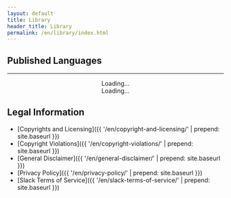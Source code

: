 ```yaml
---
layout: default
title: Library
header_title: Library
permalink: /en/library/index.html
---
```


<script>
    var mt_id = "pH33ldAoKhnwo3GA";
</script>

##  Published Languages

<hr />

<link data-preserve-html-node="true" rel="stylesheet" href="https://door43-library.netlify.app/css/map-style.min.css" type="text/css" media="all">
<script type="text/javascript" src="https://ajax.googleapis.com/ajax/libs/jquery/1/jquery.min.js"></script>
<script defer src="https://use.fontawesome.com/releases/v6.1.1/js/all.js" integrity="sha384-xBXmu0dk1bEoiwd71wOonQLyH+VpgR1XcDH3rtxrLww5ajNTuMvBdL5SOiFZnNdp" crossorigin="anonymous"></script>
<script data-preserve-html-node="true" type="text/javascript" src="https://door43-library.netlify.app/js/strings.min.js"></script>
<script data-preserve-html-node="true" type="text/javascript" src="https://door43-library.netlify.app/js/region_data.min.js"></script>
<script data-preserve-html-node="true" type="text/javascript" src="https://door43-library.netlify.app/js/map_data.min.js"></script>
<script data-preserve-html-node="true" type="text/javascript" src="https://door43-library.netlify.app/js/map_interactive.min.js"></script>
<script data-preserve-html-node="true" type="text/javascript" src="https://door43-library.netlify.app/js/door43-library.js"></script>
<script data-preserve-html-node="true" type="text/javascript" src="https://door43-library.netlify.app/js/door43-library-start.js"></script>
<div data-preserve-html-node="true" id="clickable-map"></div>
<div data-preserve-html-node="true" id="published-languages"><center><i class="fa fa-circle-notch fa-spin fa-3x fa-fw"></i>
<span class="sr-only">Loading...</span><br/>Loading...</center></div>

## Legal Information

* [Copyrights and Licensing]({{ '/en/copyright-and-licensing/' | prepend: site.baseurl }})
* [Copyright Violations]({{ '/en/copyright-violations/' | prepend: site.baseurl }})
* [General Disclaimer]({{ '/en/general-disclaimer/' | prepend: site.baseurl }})
* [Privacy Policy]({{ '/en/privacy-policy/' | prepend: site.baseurl }})
* [Slack Terms of Service]({{ '/en/slack-terms-of-service/' | prepend: site.baseurl }})
